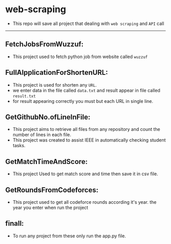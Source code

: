 # web-scraping

- This repo will save all project that dealing with `web scraping` and `API` call 
-----
## FetchJobsFromWuzzuf:
- This project used to fetch python job from website called `wuzzuf`

## FullAlpplicationForShortenURL:
- This project is used for shorten any `URL`.
- we enter data in the file called `data.txt` and result appear in file called `result.txt`
- for result appearing correctly you must but each URL in single line.

## GetGithubNo.ofLineInFile:
- This project aims to retrieve all files from any repository and count the number of lines in each file.
- This project was created to assist IEEE in automatically checking student tasks.

## GetMatchTimeAndScore:
- This project Used to get match score and time then save it in csv file.

## GetRoundsFromCodeforces:
- This project used to get all codeforce rounds according it's year. the year you enter when run the project

## finall:
- To run any project from these only run the app.py file.